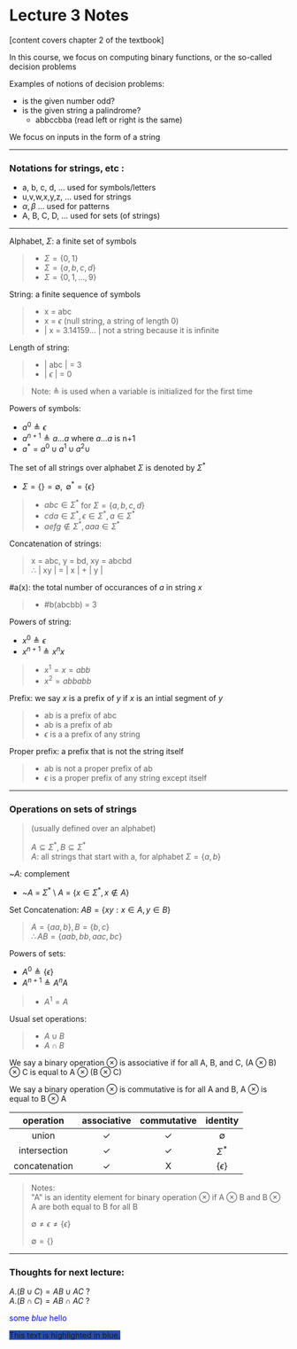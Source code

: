 # Lecture 3 Notes

[content covers chapter 2 of the textbook]

In this course, we focus on computing binary functions, or the so-called decision problems

Examples of notions of decision problems:  
- is the given number odd?
- is the given string a palindrome?
    - abbccbba (read left or right is the same)

We focus on inputs in the form of a string

---

### Notations for strings, etc :
- a, b, c, d, ... used for symbols/letters
- u,v,w,x,y,z, ... used for strings
- $\alpha, \beta$ ... used for patterns
- A, B, C, D, ... used for sets (of strings)

---

Alphabet, $\Sigma$: a finite set of symbols 
> - $\Sigma = \{0, 1\}$
> - $\Sigma = \{a, b, c, d\}$
> - $\Sigma = \{0, 1, ... , 9\}$

String: a finite sequence of symbols
> - x = abc
> - x = $\epsilon$ (null string, a string of length 0)
> - | x = 3.14159... | not a string because it is infinite

Length of string:
> - | abc | = 3
> - | $\epsilon$ | = 0

> Note: $\triangleq$ is used when a variable is initialized for the first time

Powers of symbols:
- $a^0 \triangleq \epsilon$ 
- $a^{n+1} \triangleq a ... a$ where $a ... a$ is n+1
- $a^* = a^0 \cup a^1 \cup a^2 \cup$

The set of all strings over alphabet $\Sigma$ is denoted by $\Sigma^*$
- $\Sigma = \{\} = \emptyset, \text{  }\emptyset^* = \{\epsilon\}$
> - $abc \in \Sigma^*$ for $\Sigma = \{a, b, c, d\}$
> - $cda \in \Sigma^*, \epsilon \in \Sigma^*, a \in \Sigma^*$
> - $aefg \notin \Sigma^*, aaa \in \Sigma^*$

Concatenation of strings:
> x = abc, y = bd, xy = abcbd  
> $\therefore$ | xy | = | x | + | y |

#a(x): the total number of occurances of $a$ in string $x$
> - #b(abcbb) = 3

Powers of string:
- $x^0 \triangleq \epsilon$
- $x^{n+1} \triangleq x^n x$
> - $x^1 = x = abb$
> - $x^2 = abbabb$

Prefix: we say $x$ is a prefix of $y$ if $x$ is an intial segment of $y$
> - ab is a prefix of abc
> - ab is a prefix of ab
> - $\epsilon$ is a a prefix of any string

Proper prefix: a prefix that is not the string itself
> - ab is not a proper prefix of ab
> - $\epsilon$ is a proper prefix of any string except itself

---

### Operations on sets of strings 
> (usually defined over an alphabet)
> 
> $A \subseteq \Sigma^*, B \subseteq \Sigma^*$  
> $A$: all strings that start with a, for alphabet $\Sigma = \{a, b\}$

~$A$: complement
- ~$A$ = $\Sigma^*$ \ $A$ = $\{x \in \Sigma^*, x \notin A\}$

Set Concatenation: $AB = \{xy: x \in A, y \in B\}$  
> $A = \{aa, b\}, B = \{b, c\}$  
> $\therefore AB = \{aab, bb, aac, bc\}$

Powers of sets: 
- $A^0 \triangleq \{\epsilon\}$
- $A^{n+1} \triangleq A^n A$
> - $A^1 = A$

Usual set operations: 
> - $A \cup B$
> - $A \cap B$

We say a binary operation $\otimes$ is associative if for all A, B, and C, (A $\otimes$ B) $\otimes$ C is equal to A $\otimes$ (B $\otimes$ C)

We say a binary operation $\otimes$ is commutative is for all A and B, A $\otimes$ is equal to B $\otimes$ A

| operation     | associative  | commutative  | identity       |  
| :-------:     | :---------:  | :---------:  | :------:       |
| union         | $\checkmark$ | $\checkmark$ | $\emptyset$    |
| intersection  | $\checkmark$ | $\checkmark$ | $\Sigma^*$     |
| concatenation | $\checkmark$ | X            | $\{\epsilon\}$ |

> Notes:  
> "A" is an identity element for binary operation $\otimes$ if A $\otimes$ B and B $\otimes$ A are both equal to B for all B
>
> $\emptyset \neq \epsilon \neq \{\epsilon\}$
>
> $\emptyset = \{\}$

---

### Thoughts for next lecture:
$A.(B \cup C) = AB \cup AC$ $?$  
$A.(B \cap C) = AB \cap AC$ $?$

<span style="color:blue">some *blue* hello</span>

<span style="background-color: #264CAD">This text is highlighted in blue.</span>